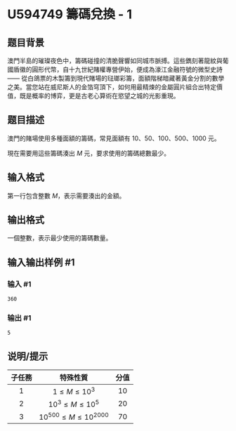 # U594749 籌碼兌換 - 1

## 题目背景

澳門半島的璀璨夜色中，籌碼碰撞的清脆聲響如同城市脈搏。這些鐫刻著龍紋與葡國盾徽的圓形代幣，自十九世紀賭權專營伊始，便成為濠江金融符號的微型史詩 —— 從白鴿票的木製籌到現代賭場的琺瑯彩籌，面額階梯暗藏著黃金分割的數學之美。當您站在威尼斯人的金箔穹頂下，如何用最精煉的金屬圓片組合出特定價值，既是概率的博弈，更是古老心算術在慾望之城的光影重現。

## 题目描述

澳門的賭場使用多種面額的籌碼，常見面額有 $10$、$50$、$100$、$500$、$1000$ 元。

現在需要用這些籌碼湊出 $M$ 元，要求使用的籌碼總數最少。

## 输入格式

第一行包含整數 $M$，表示需要湊出的金額。

## 输出格式

一個整數，表示最少使用的籌碼數量。

## 输入输出样例 #1

### 输入 #1

```
360
```

### 输出 #1

```
5
```

## 说明/提示

| 子任務 | 特殊性質 | 分值 |
| :-: | :-: | :-: |
| $1$ | $1 \le M \le 10^3$ | $10$ |
| $2$ | $10^3 \le M \le 10^5$ | $20$ |
| $3$ | $10^{500} \le M \le 10^{2000}$ | $70$ |
